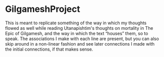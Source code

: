 # GilgameshProject
This is meant to replicate something of the way in which my thoughts flowed as well while reading Utanapishtim's thoughts on mortality in The Epic of Gilgamesh, and the way in which the text “houses” them, so to speak. The associations I make with each line are present, but you can also skip around in a non-linear fashion and see later connections I made with the initial connections, if that makes sense.

